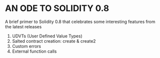 # AN ODE TO SOLIDITY 0.8

A brief primer to Solidity 0.8 that celebrates some interesting features from the latest releases

1. UDVTs (User Defined Value Types)
2. Salted contract creation: create & create2
3. Custom errors
4. External function calls